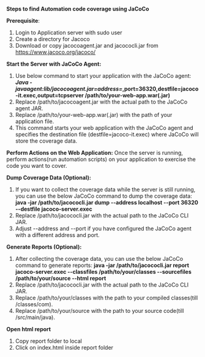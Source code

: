 **Steps to find Automation code coverage using JaCoCo**

**Prerequisite**:

1) Login to Application server with sudo user
2) Create a directory for Jacoco
3) Download or copy jacocoagent.jar and jacococli.jar from https://www.jacoco.org/jacoco/


**Start the Server with JaCoCo Agent:**

1) Use below command to start your application with the JaCoCo agent:
***Java -javaagent:lib/jacocoagent.jar=address=*,port=36320,destfile=jacoco-it.exec,output=tcpserver /path/to/your-web-app.war(.jar)**
2) Replace /path/to/jacocoagent.jar with the actual path to the JaCoCo agent JAR.
3) Replace /path/to/your-web-app.war(.jar) with the path of your application file.
4) This command starts your web application with the JaCoCo agent and specifies the destination file (destfile=jacoco-it.exec) where JaCoCo will store the coverage data.


**Perform Actions on the Web Application:**
Once the server is running, perform actions(run automation scripts) on your application to exercise the code you want to cover.


**Dump Coverage Data (Optional):**

1) If you want to collect the coverage data while the server is still running, you can use the below JaCoCo command to dump the coverage data:
**java -jar /path/to/jacococli.jar dump --address localhost --port 36320 --destfile jacoco-server.exec**
2) Replace /path/to/jacococli.jar with the actual path to the JaCoCo CLI JAR.
3) Adjust --address and --port if you have configured the JaCoCo agent with a different address and port.


**Generate Reports (Optional):**

1) After collecting the coverage data, you can use the below JaCoCo command to generate reports:
**java -jar /path/to/jacococli.jar report jacoco-server.exec --classfiles /path/to/your/classes --sourcefiles /path/to/your/source --html report**
2) Replace /path/to/jacococli.jar with the actual path to the JaCoCo CLI JAR.
3) Replace /path/to/your/classes with the path to your compiled classes(till /classes/com).
4) Replace /path/to/your/source with the path to your source code(till /src/main/java).

**Open html report**

1) Copy report folder to local
2) Click on index.html inside report folder


